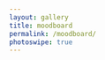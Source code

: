 ```yaml
---
layout: gallery
title: moodboard
permalink: /moodboard/
photoswipe: true
---
```


<script src="https://cdnjs.cloudflare.com/ajax/libs/masonry/4.2.2/masonry.pkgd.min.js"></script>
<script src="https://unpkg.com/imagesloaded@5/imagesloaded.pkgd.min.js"></script>

<div class="pswp-gallery" id="gallery">
</div>


<script>/* 
<div class="pswp-gallery_old" id="gallery2">
    <a 
        href="{{site.baseurl}}/images/fooddrive.mp4"
        class="video-link">
        <img src="{{site.baseurl}}/images/fooddrive-thumb.png" alt="Sample video" />
    </a>
    <a 
        href="{{site.baseurl}}/images/changemymind.jpg">
        <img src="{{site.baseurl}}/images/changemymind.jpg" alt="aaaAAAA" />
    </a>
    <a 
        href="{{site.baseurl}}/images/pinkshades-transformed-2.jpg" class="span-2">
        <img src="{{site.baseurl}}/images/pinkshades-transformed-2.jpg" alt="Sample image" />
    </a>
        <a 
        href="{{site.baseurl}}/images/GbuWSCuXcAM8PD2.jpg" class="span-2">
        <img src="{{site.baseurl}}/images/GbuWSCuXcAM8PD2.jpg" alt="Sample image" />
    </a>
    <a 
        href="{{site.baseurl}}/images/changemymind.jpg">
        <img src="{{site.baseurl}}/images/changemymind.jpg" alt="Sample image" />
    </a>
    <a 
        href="{{site.baseurl}}/images/changemymind.jpg">
        <img src="{{site.baseurl}}/images/changemymind.jpg" alt="Sample image" />
    </a>
    <a 
        href="{{site.baseurl}}/images/GbuWSCuXcAM8PD2.jpg" class="span-2">
        <img src="{{site.baseurl}}/images/GbuWSCuXcAM8PD2.jpg" alt="Sample image" />
    </a>
    <a 
        href="{{site.baseurl}}/images/changemymind.jpg">
        <img src="{{site.baseurl}}/images/changemymind.jpg" alt="Sample image" />
    </a>
</div>
*/</script>

<script src="{{site.baseurl}}/assets/gallery.js"></script>

